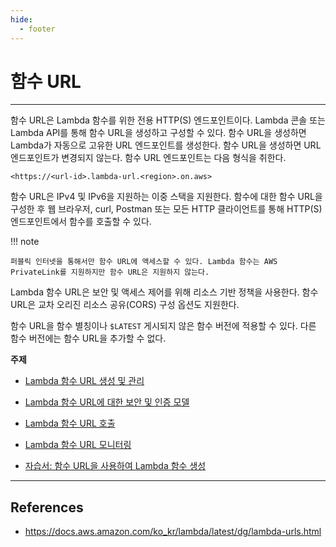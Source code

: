 ```yaml
---
hide:
  - footer
---
```


# 함수 URL

---

함수 URL은 Lambda 함수를 위한 전용 HTTP(S) 엔드포인트이다. Lambda 콘솔 또는 Lambda API를 통해 함수 URL을 생성하고 구성할 수 있다. 함수 URL을 생성하면 Lambda가 자동으로 고유한 URL 엔드포인트를 생성한다. 함수 URL을 생성하면 URL 엔드포인트가 변경되지 않는다. 함수 URL 엔드포인트는 다음 형식을 취한다.

```
<https://<url-id>.lambda-url.<region>.on.aws>
```

함수 URL은 IPv4 및 IPv6을 지원하는 이중 스택을 지원한다. 함수에 대한 함수 URL을 구성한 후 웹 브라우저, curl, Postman 또는 모든 HTTP 클라이언트를 통해 HTTP(S) 엔드포인트에서 함수를 호출할 수 있다.

!!! note

    퍼블릭 인터넷을 통해서만 함수 URL에 액세스할 수 있다. Lambda 함수는 AWS PrivateLink를 지원하지만 함수 URL은 지원하지 않는다.

Lambda 함수 URL은 보안 및 액세스 제어를 위해 리소스 기반 정책을 사용한다. 함수 URL은 교차 오리진 리소스 공유(CORS) 구성 옵션도 지원한다.

함수 URL을 함수 별칭이나 `$LATEST` 게시되지 않은 함수 버전에 적용할 수 있다. 다른 함수 버전에는 함수 URL을 추가할 수 없다.

**주제**

- [Lambda 함수 URL 생성 및 관리](https://docs.aws.amazon.com/ko_kr/lambda/latest/dg/urls-configuration.html)

- [Lambda 함수 URL에 대한 보안 및 인증 모델](https://docs.aws.amazon.com/ko_kr/lambda/latest/dg/urls-auth.html)

- [Lambda 함수 URL 호출](https://docs.aws.amazon.com/ko_kr/lambda/latest/dg/urls-invocation.html)

- [Lambda 함수 URL 모니터링](https://docs.aws.amazon.com/ko_kr/lambda/latest/dg/urls-monitoring.html)

- [자습서: 함수 URL을 사용하여 Lambda 함수 생성](https://docs.aws.amazon.com/ko_kr/lambda/latest/dg/urls-tutorial.html)

---

## References

- <https://docs.aws.amazon.com/ko_kr/lambda/latest/dg/lambda-urls.html>
